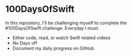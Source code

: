 # 100DaysOfSwift

In this repository, I'll be challenging myself to complete the #100DaysOfSwift challenge. Everyday I must:

  - Either code, read, or watch Swift related videos
  - No Days off
  - Document my daily progress on GitHub



